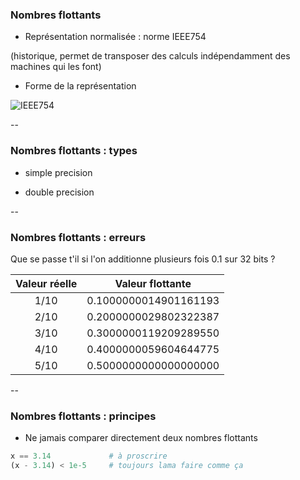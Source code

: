 ### Nombres flottants

- Représentation normalisée : norme IEEE754

(historique, permet de transposer des calculs indépendamment des
machines qui les font)

- Forme de la représentation

![IEEE754](data/images/ieee754.png) <!-- .element: class="stretch" style="max-width: 70%;" -->

--

### Nombres flottants : types

- simple precision

- double precision

--

### Nombres flottants : erreurs

Que se passe t'il si l'on additionne plusieurs fois 0.1 sur 32
bits ?

| Valeur réelle  | Valeur flottante      |
| :----: | --------------------- |
| 1/10 | 0.1000000014901161193 |
| 2/10 | 0.2000000029802322387 |
| 3/10 | 0.3000000119209289550 |
| 4/10 | 0.4000000059604644775 |
| 5/10 | 0.5000000000000000000 |

--

### Nombres flottants : principes

- Ne jamais comparer directement deux nombres flottants

```python
x == 3.14             # à proscrire
(x - 3.14) < 1e-5     # toujours lama faire comme ça
```